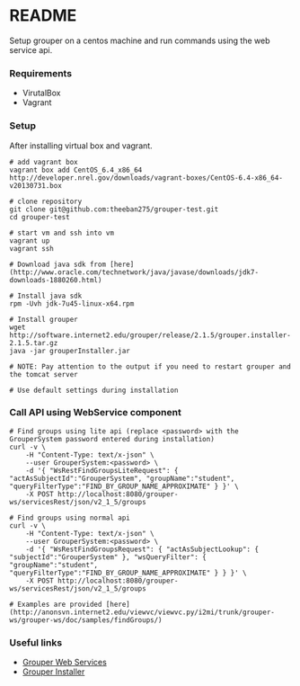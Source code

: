 # README

Setup grouper on a centos machine and run commands using the web service api.

### Requirements

* VirutalBox
* Vagrant

### Setup

After installing virtual box and vagrant.

```
# add vagrant box
vagrant box add CentOS_6.4_x86_64 http://developer.nrel.gov/downloads/vagrant-boxes/CentOS-6.4-x86_64-v20130731.box

# clone repository
git clone git@github.com:theeban275/grouper-test.git
cd grouper-test

# start vm and ssh into vm
vagrant up
vagrant ssh

# Download java sdk from [here](http://www.oracle.com/technetwork/java/javase/downloads/jdk7-downloads-1880260.html)

# Install java sdk
rpm -Uvh jdk-7u45-linux-x64.rpm

# Install grouper
wget http://software.internet2.edu/grouper/release/2.1.5/grouper.installer-2.1.5.tar.gz
java -jar grouperInstaller.jar

# NOTE: Pay attention to the output if you need to restart grouper and the tomcat server

# Use default settings during installation
```

### Call API using WebService component
```
# Find groups using lite api (replace <password> with the GrouperSystem password entered during installation)
curl -v \
	-H "Content-Type: text/x-json" \
	--user GrouperSystem:<password> \
	-d '{ "WsRestFindGroupsLiteRequest": { "actAsSubjectId":"GrouperSystem", "groupName":"student", "queryFilterType":"FIND_BY_GROUP_NAME_APPROXIMATE" } }' \
	-X POST http://localhost:8080/grouper-ws/servicesRest/json/v2_1_5/groups 

# Find groups using normal api
curl -v \
	-H "Content-Type: text/x-json" \
	--user GrouperSystem:<password> \
	-d '{ "WsRestFindGroupsRequest": { "actAsSubjectLookup": { "subjectId":"GrouperSystem" }, "wsQueryFilter": { "groupName":"student", "queryFilterType":"FIND_BY_GROUP_NAME_APPROXIMATE" } } }' \
	-X POST http://localhost:8080/grouper-ws/servicesRest/json/v2_1_5/groups 

# Examples are provided [here](http://anonsvn.internet2.edu/viewvc/viewvc.py/i2mi/trunk/grouper-ws/grouper-ws/doc/samples/findGroups/)
```

### Useful links

* [Grouper Web Services](https://spaces.internet2.edu/display/Grouper/Grouper+Web+Services)
* [Grouper Installer](https://spaces.internet2.edu/display/Grouper/Grouper+Installer)
